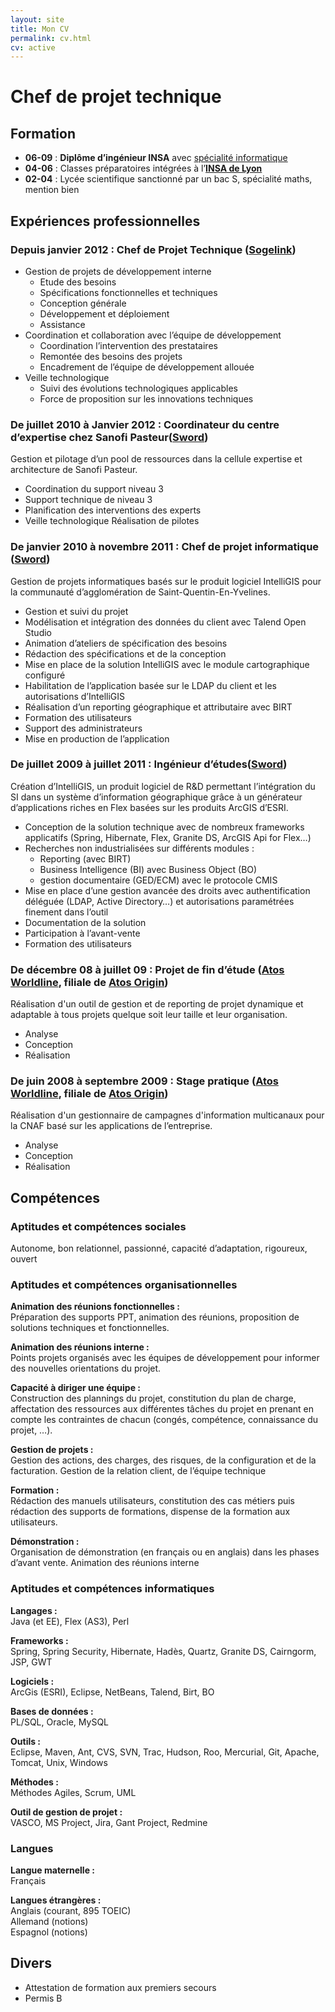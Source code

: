 ```yaml
---
layout: site
title: Mon CV
permalink: cv.html
cv: active
---
```


Chef de projet technique
========================

Formation
---------
 - **06-09** : **Diplôme d’ingénieur INSA** avec [spécialité informatique](http://if.insa-lyon.fr)
 - **04-06** : Classes préparatoires intégrées à l’**[INSA de Lyon](http://www.insa-lyon.fr/)**
 - **02-04** : Lycée scientifique sanctionné par un bac S, spécialité maths, mention bien


Expériences professionnelles
----------------------------

### Depuis janvier 2012 : Chef de Projet Technique ([Sogelink](http://sogelink.fr/))

- Gestion de projets de développement interne
    - Etude des besoins
    - Spécifications fonctionnelles et techniques
    - Conception générale
    - Développement et déploiement
    - Assistance
- Coordination et collaboration avec l’équipe de développement
    * Coordination l’intervention des prestataires
    * Remontée des besoins des projets
    * Encadrement de l’équipe de développement allouée
- Veille technologique
    - Suivi des évolutions technologiques applicables
    - Force de proposition sur les innovations techniques

### De juillet 2010 à Janvier 2012 : Coordinateur du centre d’expertise chez Sanofi Pasteur([Sword](http://www.sword-group.com/))
 
Gestion et pilotage d’un pool de ressources dans la cellule expertise et architecture de Sanofi Pasteur.

- Coordination du support niveau 3
- Support technique de niveau 3 
- Planification des interventions des experts 
- Veille technologique Réalisation de pilotes

### De janvier 2010 à novembre 2011 : Chef de projet informatique ([Sword](http://www.sword-group.com))
 
Gestion de projets informatiques basés sur le produit logiciel IntelliGIS pour la communauté d’agglomération de Saint-Quentin-En-Yvelines.

- Gestion et suivi du projet
- Modélisation et intégration des données du client avec Talend Open Studio
- Animation d’ateliers de spécification des besoins
- Rédaction des spécifications et de la conception
- Mise en place de la solution IntelliGIS avec le module cartographique configuré
- Habilitation de l’application basée sur le LDAP du client et les autorisations d’IntelliGIS
- Réalisation d’un reporting géographique et attributaire avec BIRT
- Formation des utilisateurs
- Support des administrateurs
- Mise en production de l’application

### De juillet 2009 à juillet 2011 : Ingénieur d’études([Sword](http://www.sword-group.com))
 
Création d’IntelliGIS, un produit logiciel de R&D permettant
l’intégration du SI dans un système d’information géographique gr&acirc;ce &agrave;
un générateur d’applications riches en Flex basées sur les produits
ArcGIS d’ESRI.

-  Conception de la solution technique avec de nombreux frameworks
    applicatifs (Spring, Hibernate, Flex, Granite DS, ArcGIS Api for
    Flex…)
-  Recherches non industrialisées sur différents modules :
    - Reporting (avec BIRT)
    - Business Intelligence (BI) avec Business Object (BO)
    - gestion documentaire (GED/ECM) avec le protocole CMIS
-  Mise en place d’une gestion avancée des droits avec authentification
    déléguée (LDAP, Active Directory…) et autorisations paramétrées
    finement dans l’outil
-  Documentation de la solution
-  Participation à l’avant-vente
-  Formation des utilisateurs


### De décembre 08 à juillet 09 : Projet de fin d’étude ([Atos Worldline](www.atosworldline.com), filiale de [Atos Origin](http://www.atosorigin.com))
Réalisation d'un outil de gestion et de reporting de projet dynamique et adaptable à tous projets quelque soit leur taille et leur organisation.

- Analyse
- Conception
- Réalisation

### De juin 2008 à septembre 2009 : Stage pratique ([Atos Worldline](www.atosworldline.com), filiale de [Atos Origin](http://www.atosorigin.com))  
Réalisation d'un gestionnaire de campagnes d'information multicanaux pour la CNAF basé sur les applications de l’entreprise.

- Analyse
- Conception
- Réalisation

Compétences
-----------

### Aptitudes et compétences sociales
Autonome, bon relationnel, passionné, capacité d’adaptation, rigoureux, ouvert

### Aptitudes et compétences organisationnelles

**Animation des réunions fonctionnelles :**  
Préparation des supports PPT, animation des réunions, proposition de solutions techniques et fonctionnelles.

**Animation des réunions interne :**  
Points projets organisés avec les équipes de développement pour informer des nouvelles orientations du projet.

**Capacité à diriger une équipe :**  
Construction des plannings du projet, constitution du plan de charge, affectation des ressources aux différentes tâches du projet en prenant en
compte les contraintes de chacun (congés, compétence, connaissance du projet, …).

**Gestion de projets :**  
Gestion des actions, des charges, des risques, de la configuration et de la facturation.
Gestion de la relation client, de l’équipe technique
  
**Formation :**  
Rédaction des manuels utilisateurs, constitution des cas métiers puis rédaction des supports de formations, dispense de la formation aux utilisateurs.
  
**Démonstration :**  
Organisation de démonstration (en français ou en anglais) dans les phases d’avant vente.
Animation des réunions interne

### Aptitudes et compétences informatiques
**Langages :**  
Java (et EE), Flex (AS3), Perl
  
**Frameworks :**  
Spring, Spring Security, Hibernate, Hadès, Quartz, Granite DS, Cairngorm, JSP, GWT
  
**Logiciels :**  
ArcGis (ESRI), Eclipse, NetBeans, Talend, Birt, BO
  
**Bases de données :**  
PL/SQL, Oracle, MySQL
  
**Outils :**  
Eclipse, Maven, Ant, CVS, SVN, Trac, Hudson, Roo, Mercurial, Git, Apache, Tomcat, Unix, Windows

**Méthodes :**  
Méthodes Agiles, Scrum, UML
  
**Outil de gestion de projet :**  
VASCO, MS Project, Jira, Gant Project, Redmine

### Langues

**Langue maternelle :**  
Français

**Langues étrangères :**  
Anglais (courant, 895 TOEIC)  
Allemand (notions)  
Espagnol (notions)  

Divers
------
* Attestation de formation aux premiers secours
* Permis B